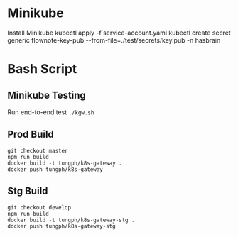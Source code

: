 # Minikube
Install Minikube
kubectl apply -f service-account.yaml
kubectl create secret generic flownote-key-pub --from-file=./test/secrets/key.pub -n hasbrain

# Bash Script

## Minikube Testing
Run end-to-end test `./kgw.sh`

## Prod Build
```
git checkout master
npm run build
docker build -t tungph/k8s-gateway .
docker push tungph/k8s-gateway
```

## Stg Build
```
git checkout develop
npm run build
docker build -t tungph/k8s-gateway-stg .
docker push tungph/k8s-gateway-stg
```